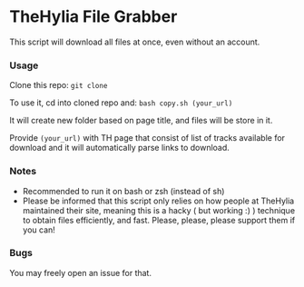 # TheHylia File Grabber

This script will download all files at once, even without an account.

### Usage
Clone this repo:
`git clone `

To use it, cd into cloned repo and:
`bash copy.sh (your_url)`

It will create new folder based on page title, and files will be store in it.

Provide `(your_url)` with TH page that consist of list of tracks available for download and it will automatically parse links to download.

### Notes
- Recommended to run it on bash or zsh (instead of sh)
- Please be informed that this script only relies on how people at TheHylia maintained their site, meaning this is a hacky ( but working :) ) technique to obtain files efficiently, and fast. Please, please, please support them if you can!

### Bugs
You may freely open an issue for that.

